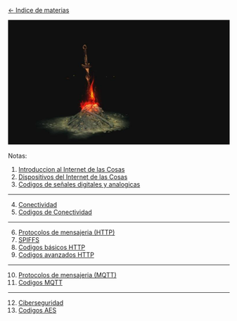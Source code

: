  [<- Indice de materias](Indice%20de%20materias.md)

![hogueraDS](imagenes/hogueraDS.png)

Notas:

1. [Introduccion al Internet de las Cosas](Introduccion%20al%20Internet%20de%20las%20Cosas.md)
2. [Dispositivos del Internet de las Cosas](Dispositivos%20del%20Internet%20de%20las%20Cosas.md)
3. [Codigos de señales digitales y analogicas](Codigos%20de%20se%C3%B1ales%20digitales%20y%20analogicas.md)
---
4. [Conectividad](Conectividad.md)
5. [Codigos de Conectividad](Codigos%20de%20Conectividad.md)
---
6. [Protocolos de mensajeria (HTTP)](Protocolos%20de%20mensajeria%20(HTTP).md)
7. [SPIFFS](SPIFFS.md)
8. [Codigos básicos HTTP](Codigos%20b%C3%A1sicos%20HTTP.md)
9. [Codigos avanzados HTTP](Codigos%20avanzados%20HTTP.md)
---
10. [Protocolos de mensajeria (MQTT)](Protocolos%20de%20mensajeria%20(MQTT).md)
11. [Codigos MQTT](Codigos%20MQTT.md)
---
12. [Ciberseguridad](Ciberseguridad.md)
13. [Codigos AES](Codigos%20AES.md)